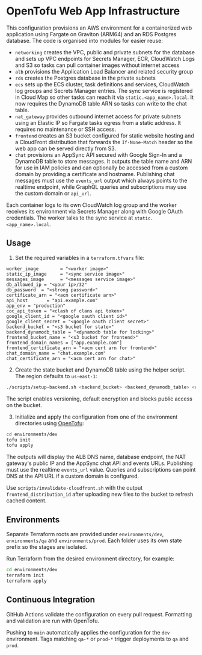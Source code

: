 # OpenTofu Web App Infrastructure


This configuration provisions an AWS environment for a containerized web application using Fargate on Graviton (ARM64) and an RDS Postgres database. The code is organised into modules for easier reuse:

- `networking` creates the VPC, public and private subnets for the database and sets up VPC
  endpoints for Secrets Manager, ECR, CloudWatch Logs and S3 so tasks can pull
  container images without internet access
- `alb` provisions the Application Load Balancer and related security group
- `rds` creates the Postgres database in the private subnets
- `ecs` sets up the ECS cluster, task definitions and services, CloudWatch log groups and Secrets Manager entries. The sync service is registered in Cloud Map so other tasks can reach it via `static.<app_name>.local`. It now requires the DynamoDB table ARN so tasks can write to the chat table.
- `nat_gateway` provides outbound internet access for private subnets using an Elastic IP so Fargate tasks egress from a static address. It requires no maintenance or SSH access.
- `frontend` creates an S3 bucket configured for static website hosting and a CloudFront distribution that forwards the `If-None-Match` header so the web app can be served directly from S3.
- `chat` provisions an AppSync API secured with Google Sign-In and a DynamoDB table to store messages. It outputs the table name and ARN for use in IAM policies and can optionally be accessed from a custom domain by providing a certificate and hostname.
  Publishing chat messages must use the `events_url` output which always points to the realtime endpoint, while GraphQL queries and subscriptions may use the custom domain or `api_url`.

Each container logs to its own CloudWatch log group and the worker receives its environment via Secrets Manager along with Google OAuth credentials. The worker talks to the sync service at `static.<app_name>.local`.
## Usage
1. Set the required variables in a `terraform.tfvars` file:

```hcl
worker_image        = "<worker image>"
static_ip_image     = "<sync service image>"
messages_image      = "<messages service image>"
db_allowed_ip = "<your ip>/32"
db_password  = "<strong password>"
certificate_arn = "<acm certificate arn>"
api_host       = "api.example.com"
app_env = "production"
coc_api_token = "<clash of clans api token>"
google_client_id = "<google oauth client id>"
google_client_secret = "<google oauth client secret>"
backend_bucket = "<s3 bucket for state>"
backend_dynamodb_table = "<dynamodb table for locking>"
frontend_bucket_name = "<s3 bucket for frontend>"
frontend_domain_names = ["app.example.com"]
frontend_certificate_arn = "<acm cert arn for frontend>"
chat_domain_name = "chat.example.com"
chat_certificate_arn = "<acm cert arn for chat>"
```

2. Create the state bucket and DynamoDB table using the helper script. The
   region defaults to `us-east-1`:

```bash
./scripts/setup-backend.sh <backend_bucket> <backend_dynamodb_table> <region>
```
The script enables versioning, default encryption and blocks public access on
the bucket.

3. Initialize and apply the configuration from one of the environment directories using [OpenTofu](https://opentofu.org/):

```bash
cd environments/dev
tofu init
tofu apply
```

The outputs will display the ALB DNS name, database endpoint, the NAT gateway's public IP and the AppSync chat API and events URLs.
Publishing must use the realtime `events_url` value. Queries and subscriptions can point DNS at the API URL if a custom domain is configured.

Use `scripts/invalidate-cloudfront.sh` with the output `frontend_distribution_id` after uploading new files to the bucket to refresh cached content.

## Environments
Separate Terraform roots are provided under `environments/dev`, `environments/qa` and `environments/prod`. Each folder uses its own state prefix so the stages are isolated.

Run Terraform from the desired environment directory, for example:

```bash
cd environments/dev
terraform init
terraform apply
```


## Continuous Integration
GitHub Actions validate the configuration on every pull request. Formatting and validation are run with OpenTofu.

Pushing to `main` automatically applies the configuration for the `dev` environment. Tags matching `qa-*` or `prod-*` trigger deployments to `qa` and `prod`.

